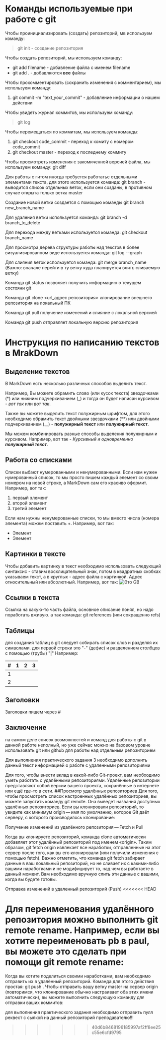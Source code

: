 # Команды используемые при работе с git

Чтобы проинициализировать (создать) репозиторий, мв используем команду:
> git init - создание репозитория

Чтобы создать репозиторий, мы используем команду:
+ git add filename - добавление файла с именем filename
+ git add . - добавляются **все** файлы

Чтобы прокомментировать (сохранить изменения с комментарием), мы используем команду:
1. git commit -m "text_your_commit" - добавление информации о нашем действии

Чтобы увидеть журнал коммитов, мы используем команду:
> git log

Чтобы перемещаться по коммитам, мы используем команды:
1. git checkout code_commit - переход к комиту с номером code_commit
2. git checkout master - переход к последнему коммиту

Чтобы просмотреть изменения с закомиченной версией файла, мы используем команду:
git diff 

Для работы  с гитом иногда требуется работатьс отдельными элементами текста, для этого используется команда: 
git branch - выводится список отдельных веток, если они созданы, в противном случае открыта только ветка master

Cоздание новой ветки создается с помощью команды git branch new_branch_name

Для удаления ветки используется команда: 
git branch -d branch_to_delete

Для перехода между ветками используется команда:
git checkout branch_name

Для просмотра дерева структуры работы над текстов в более визуализированном виде используется команда: 
git log --graph

Для слияния веток используется команда: 
git merge branch_name (Важно: вначале перейти в ту ветку куда планируется влить сливаемую ветку)

Команда git status позволяет получить информацию о текущем состояни git

Команда git clone <url_адрес репозитория> клонирование внешнего репозитория на локальный ПК

Команда git pull получение изменений и слияние с локальной версией

Команда git push отправляет локальную версию репозитория

# Инструкция по написанию текстов в MrakDown

## Выделение текстов

В MarkDown есть несколько различных способов выделить текст. 

Например, Вы можете обрамить слово (или кусок текста) звездочками (*) или нижним подчеркиванием (_) и тогда он будет написан курсивом - *вот так* или _вот так_.

Также вы можете выделить текст полужирным шрифтом, для этого необходимо обрамить текст двойными звездочками (**) или двойными подчеркиванием (__) - **полужирный текст** или __полужирный текст__.

Мы можем комбинировать разные способы выделения полужирным и курсивом. Например, вот так - _Курсивный и одновременно **полужирный текст**_.

## Работа со списками

Списки выбают нумерованными и ненумерованными. Если нам нужен нумерованный список, то мы просто пишем каждый элемент со своим номером на новой строке, а MarkDown сам его красиво оформит. Например, вот так:
1. первый элемент
2. второй элемент
3. третий элемент

Если нам нужны ненумерованные списки, то мы вместо числа (номера элемента) можем поставить +. Например, вот так:
+ Элемент
+ Элемент

## Картинки в тексте

Чтобы добавить картинку в текст необходимо использовать следующий синтаксис - ставим восклицательный знак, потом в квадратных скобках указываем текст, а в круглых - адрес файла с картинкой. Адрес относительный или абсолютный. Например, вот так:
![Это GB](geekbrains.png)

## Ссылки в текста

Ссылка на какую-то часть файла, основное описание понял, но надо поработать вживую. а так команда: git references (или сокращенно refs)

## Таблицы

для создания таблиц в git следует собирать список слов и разделяя их символами. для первой строки это "-" (дефис) и разделением столбцов  с помощью (трубы) "|"
Например:

|#|1|2|3|
|-|-|-|-|
|1||||||
|2||||||


## Заголовки
Заголовки пишем через #

## Заключение
на самом деле список возможностей и команд для работы с git в данной работе неполный, но уже сейчас можно на базовом уровне использовать git или github для работы над отдельным репозиторием

Для выполнения практического задания 3 необходимо дополнить данный текст информацией о работе с удаленными репозиториями

Для того, чтобы внести вклад в какой-либо Git-проект, вам необходимо уметь работать с удалёнными репозиториями. Удалённые репозитории представляют собой версии вашего проекта, сохранённые в интернете или ещё где-то в сети.
##Просмотр удалённых репозиториев
Для того, чтобы просмотреть список настроенных удалённых репозиториев, вы можете запустить команду git remote. Она выведет названия доступных удалённых репозиториев. Если вы клонировали репозиторий, то увидите как минимум origin — имя по умолчанию, которое Git даёт серверу, с которого производилось клонирование:

Получение изменений из удалённого репозитория — Fetch и Pull


Когда вы клонируете репозиторий, команда clone автоматически добавляет этот удалённый репозиторий под именем «origin». Таким образом, git fetch origin извлекает все наработки, отправленные на этот сервер после того, как вы его клонировали (или получили изменения с помощью fetch). Важно отметить, что команда git fetch забирает данные в ваш локальный репозиторий, но не сливает их с какими-либо вашими наработками и не модифицирует то, над чем вы работаете в данный момент. Вам необходимо вручную слить эти данные с вашими, когда вы будете готовы.

Отправка изменений в удаленный репозиторий (Push)
<<<<<<< HEAD

Для переименования удалённого репозитория можно выполнить git remote rename. Например, если вы хотите переименовать pb в paul, вы можете это сделать при помощи git remote rename:
=======
Когда вы хотите поделиться своими наработками, вам необходимо отправить их в удалённый репозиторий. Команда для этого действия простая: git push <remote-name> <branch-name>. Чтобы отправить вашу ветку master на сервер origin (повторимся, что клонирование обычно настраивает оба этих имени автоматически), вы можете выполнить следующую команду для отправки ваших коммитов:

 для выполнения практического задания необходимо отправить пулл реквест с сылкой на данный репозиторий преподавателю!!! 
>>>>>>> 40d6b8468196185997af2ff8ee25c55e6cfd9795
